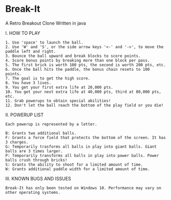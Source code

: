 # Break-It
A Retro Breakout Clone Written in java

I. HOW TO PLAY

	1. Use 'space' to launch the ball.
	2. Use 'W' and 'S', or the side arrow keys '<-' and '->', to move the paddle left and right.
	3. Bounce the ball upward and break blocks to score points.
	4. Score bonus points by breaking more than one block per pass.
	5. The first brick is worth 100 pts, the second is worth 200 pts, etc.
	6. Once the ball hits the paddle, the bonus chain resets to 100 points.
	7. The goal is to get the high score.
	8. You have 3 lives.
	9. You get your first extra life at 20,000 pts.
	10. You get your next extra life at 40,000 pts, third at 80,000 pts, etc.
	11. Grab powerups to obtain special abilities!
	12. Don't let the ball reach the bottom of the play field or you die!

II. POWERUP LIST
	
	Each powerup is represented by a letter.
	
	B: Grants two additional balls.
	F: Grants a force field that protects the bottom of the screen. It has 3 charges.
	G: Temporarily trasforms all balls in play into giant balls. Giant balls are 3 times larger.
	P: Temporarily transforms all balls in play into power balls. Power balls crush through bricks!
	S: Grants the ability to shoot for a limited amount of time.
	W: Grants additional paddle width for a limited amount of time.  


III. KNOWN BUGS AND ISSUES
	
	Break-It has only been tested on Windows 10. Performance may vary on other operating systems.
